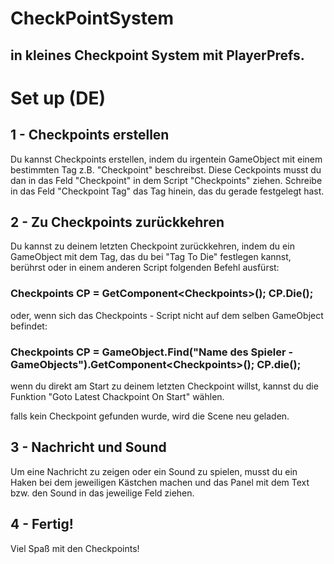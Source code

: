 # CheckPointSystem

## in kleines Checkpoint System mit PlayerPrefs.

# Set up (DE)
## 1 - Checkpoints erstellen
Du kannst Checkpoints erstellen, indem du irgentein GameObject mit einem bestimmten Tag z.B. "Checkpoint" beschreibst. Diese Ceckpoints musst du dan in das Feld "Checkpoint" in dem Script "Checkpoints" ziehen. Schreibe in das Feld "Checkpoint Tag" das Tag hinein, das du gerade festgelegt hast.

## 2 - Zu Checkpoints zurückkehren
Du kannst zu deinem letzten Checkpoint zurückkehren, indem du ein GameObject mit dem Tag, das du bei "Tag To Die" festlegen kannst, berührst oder in einem anderen Script folgenden Befehl ausfürst:

### Checkpoints CP = GetComponent<Checkpoints<Checkpoints>>(); CP.Die();
  
oder, wenn sich das Checkpoints - Script nicht auf dem selben GameObject befindet:

### Checkpoints CP = GameObject.Find("Name des Spieler - GameObjects").GetComponent<Checkpoints<Checkpoints>>(); CP.die();
  
wenn du direkt am Start zu deinem letzten Checkpoint willst, kannst du die Funktion "Goto Latest Chackpoint On Start" wählen.

falls kein Checkpoint gefunden wurde, wird die Scene neu geladen.
  
## 3 - Nachricht und Sound
Um eine Nachricht zu zeigen oder ein Sound zu spielen, musst du ein Haken bei dem jeweiligen Kästchen machen und das Panel mit dem Text bzw. den Sound in das jeweilige Feld ziehen.

## 4 - Fertig!
Viel Spaß mit den Checkpoints!
